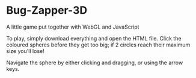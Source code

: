 # Bug-Zapper-3D

A little game put together with WebGL and JavaScript

To play, simply download everything and open the HTML file. Click the coloured spheres before they get too big; if 2 circles reach their maximum size you'll lose!

Navigate the sphere by either clicking and dragging, or using the arrow keys.
